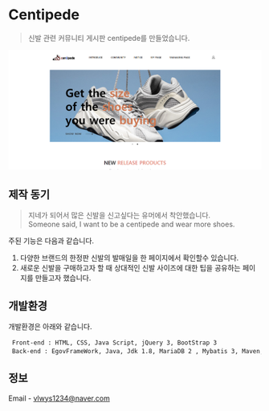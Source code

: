 # Centipede
> 신발 관련 커뮤니티 게시판 centipede를 만들었습니다.

![main](./readmeImage/readme.png)


## 제작 동기

> 지네가 되어서 많은 신발을 신고싶다는 유머에서 착안했습니다.  
> Someone said, I want to be a centipede and wear more shoes.  

주된 기능은 다음과 같습니다.
 1. 다양한 브랜드의 한정판 신발의 발매일을 한 페이지에서 확인할수 있습니다.
 2. 새로운 신발을 구매하고자 할 때 상대적인 신발 사이즈에 대한 팁을 공유하는 페이지를 만들고자 했습니다.  


## 개발환경

 개발환경은 아래와 같습니다.  
 
```sh
 Front-end : HTML, CSS, Java Script, jQuery 3, BootStrap 3   
 Back-end : EgovFrameWork, Java, Jdk 1.8, MariaDB 2 , Mybatis 3, Maven, Tomcat 7
```  

## 정보

Email - vlwys1234@naver.com

 

